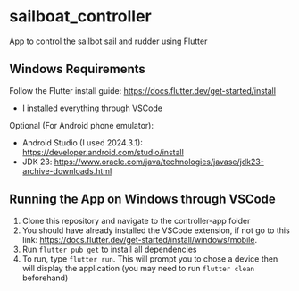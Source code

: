 # sailboat_controller

App to control the sailbot sail and rudder using Flutter

## Windows Requirements
Follow the Flutter install guide: https://docs.flutter.dev/get-started/install
- I installed everything through VSCode

Optional (For Android phone emulator): 
- Android Studio (I used 2024.3.1): https://developer.android.com/studio/install
- JDK 23: https://www.oracle.com/java/technologies/javase/jdk23-archive-downloads.html

## Running the App on Windows through VSCode

1. Clone this repository and navigate to the controller-app folder
2. You should have already installed the VSCode extension, if not go to this link: https://docs.flutter.dev/get-started/install/windows/mobile.
3. Run ```flutter pub get``` to install all dependencies
4. To run, type ```flutter run```. This will prompt you to chose a device then will display the application (you may need to run ```flutter clean``` beforehand)
